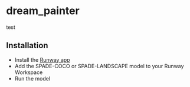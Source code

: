 # dream_painter
test
 
## Installation
- Install the [Runway app](https://runwayml.com)
- Add the SPADE-COCO or SPADE-LANDSCAPE model to your Runway Workspace
- Run the model
